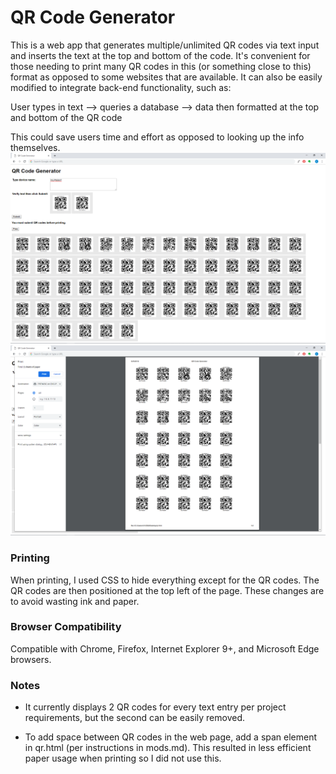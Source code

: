 # QR Code Generator
This is a web app that generates multiple/unlimited QR codes via text input and
inserts the text at the top and bottom of the code.  It's convenient for those 
needing to print many QR codes in this (or something close to this) format 
as opposed to some websites that are available.  It can also be easily modified
to integrate back-end functionality, such as:

User types in text --> queries a database --> data then formatted at the top 
and bottom of the QR code 

This could save users time and effort as opposed to looking up the info
themselves.
![alt text](https://github.com/kjacks89/QRcodes/blob/master/qrChrome.PNG "Chrome example")
![alt text](https://github.com/kjacks89/QRcodes/blob/master/qrChromePrint.PNG "Chrome printing example")

### Printing
When printing, I used CSS to hide everything except for the QR codes.  The QR 
codes are then positioned at the top left of the page.  These changes are to avoid 
wasting ink and paper. 

### Browser Compatibility
Compatible with Chrome, Firefox, Internet Explorer 9+, and Microsoft Edge browsers.

### Notes
* It currently displays 2 QR codes for every text entry per project 
requirements, but the second can be easily removed.

* To add space between QR codes in the web page, add a span element in 
qr.html (per instructions in mods.md). This resulted in less efficient
paper usage when printing so I did not use this.



